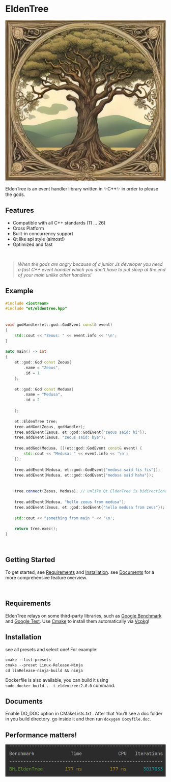 # EldenTree


![image info](resources/logo.jpeg "EldenTree logo")


EldenTree is an event handler library written in  ✨C++✨   in order to please the gods.

## Features

- Compatible with all  C++ standards (11 ... 26)
- Cross Platform
- Built-in concurrency support
- Qt like api style (almost!)
- Optimized and fast 

<br/>

> _When the gods are angry because of a junior Js developer
> you need a fast C++ event handler which you don't have to put
> sleep at the end of your main unlike other handlers!_


## Example

```c++
#include <iostream>
#include "et/eldentree.hpp"


void godHandler(et::god::GodEvent const& event)
{
    std::cout << "Zeous: " << event.info << '\n';
}

auto main() -> int
{
    et::god::God const Zeous{
        .name = "Zeous",
        .id = 1
    };

    et::god::God const Medusa{
        .name = "Medusa",
        .id = 2

    };

    et::EldenTree tree;
    tree.addGod(Zeous, godHandler);
    tree.addEvent(Zeous, et::god::GodEvent{"zeous said: hi"});
    tree.addEvent(Zeous, "zeous said: bye");

    tree.addGod(Medusa, [](et::god::GodEvent const& event) {
        std::cout << "Medusa: " << event.info << '\n';
    });
    
    tree.addEvent(Medusa, et::god::GodEvent{"medosa said fis fis"});
    tree.addEvent(Medusa, et::god::GodEvent{"medosa said haha"});


    tree.connect(Zeous, Medusa); // unlike Qt EldenTree is bidirectional

    tree.addEvent(Medusa, "hello zeous from medusa");
    tree.addEvent(Zeous, et::god::GodEvent{"hello medusa from zeus"});

    std::cout << "something from main " << '\n';

    return tree.exec();
}
```
<br/>


## Getting Started

To get started, see [Requirements](#requirements) and [Installation](#installation). see [Documents](#documents) 
for a more comprehensive feature overview.

<br/>

## Requirements
EldenTree relays on some third-party libraries, such as [Google Benchmark][Benchmark]
and [Google Test][Test]. Use [Cmake][cmake] to install them automatically via [Vcpkg][vcpkg]!
<br/>


## Installation
see all presets and select one! For example:

``
    cmake --list-presets
``
<br/>
``
cmake --preset Linux-Release-Ninja
``
</br>
``
cd linRelease-ninja-build && ninja
``
<br/>

Dockerfile is also available, you can build it using  
``sudo docker build . -t eldentree:2.0.0``  command.

## Documents
Enable DO_DOC option in CMakeLists.txt . After that You'll see a doc folder in you build directory.
go inside it and then run ``doxygen Doxyfile.doc``.


## Performance matters!
![image info](resources/bench.png "benchmark image")

[Benchmark]: https://github.com/google/benchmark
[Test]: https://github.com/google/googletest
[vcpkg]: https://vcpkg.io/en/index.html
[cmake]: https://cmake.org/